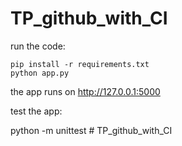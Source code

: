 # TP_github_with_CI

run the code:

    pip install -r requirements.txt
    python app.py

the app runs on http://127.0.0.1:5000

test the app:

python -m unittest # TP_github_with_CI


